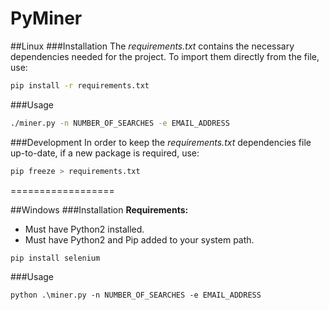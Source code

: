 # PyMiner

##Linux
###Installation
The *requirements.txt* contains the necessary dependencies needed for the project.
To import them directly from the file, use:
```bash
pip install -r requirements.txt
```

###Usage
```bash
./miner.py -n NUMBER_OF_SEARCHES -e EMAIL_ADDRESS
```

###Development
In order to keep the *requirements.txt* dependencies file up-to-date, if a new package is required, use:
```bash
pip freeze > requirements.txt
```
==================

##Windows
###Installation
**Requirements:**
- Must have Python2 installed.
- Must have Python2 and Pip added to your system path.
```
pip install selenium
```

###Usage
```
python .\miner.py -n NUMBER_OF_SEARCHES -e EMAIL_ADDRESS
```
